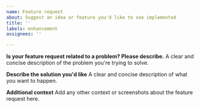 ```yaml
---
name: Feature request
about: Suggest an idea or feature you'd like to see implemented
title: ''
labels: enhancement
assignees: ''

---
```


**Is your feature request related to a problem? Please describe.**
A clear and concise description of the problem you're trying to solve.

**Describe the solution you'd like**
A clear and concise description of what you want to happen.

**Additional context**
Add any other context or screenshots about the feature request here.
